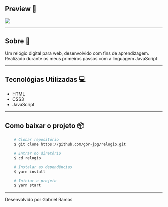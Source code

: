 ## Preview 📎

<div>
    <img src="https://ik.imagekit.io/53vofovqwp/preview_lsStKEdL9.png">
</div>

---

## Sobre 🔖
Um relógio digital para web, desenvolvido com fins de aprendizagem. Realizado durante os meus primeiros passos com a linguagem JavaScript

---
## Tecnológias Utilizadas 💻
- HTML
- CSS3
- JavaScript

---

## Como baixar o projeto 📦
```bash
    # Clonar repositório
    $ git clone https://github.com/gbr-jpg/relogio.git

    # Entrar no diretório
    $ cd relogio

    # Instalar as dependências
    $ yarn install

    # Iniciar o projeto
    $ yarn start
```
---

Desenvolvido por Gabriel Ramos
